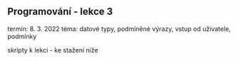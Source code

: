 ## Programování - lekce 3

termín: 8. 3. 2022
téma: datové typy, podmíněné výrazy, vstup od uživatele, podmínky

skripty k lekci - ke stažení níže
